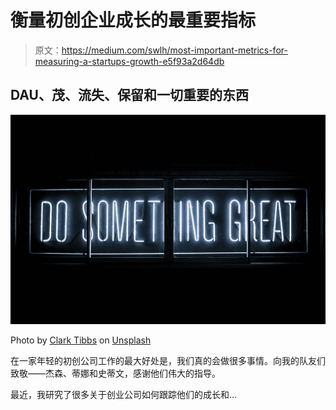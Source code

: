 # 衡量初创企业成长的最重要指标

> 原文：<https://medium.com/swlh/most-important-metrics-for-measuring-a-startups-growth-e5f93a2d64db>

## DAU、茂、流失、保留和一切重要的东西

![](img/372e470950945dabae04f5a41df9c4b6.png)

Photo by [Clark Tibbs](https://unsplash.com/@clarktibbs?utm_source=unsplash&utm_medium=referral&utm_content=creditCopyText) on [Unsplash](/s/photos/success?utm_source=unsplash&utm_medium=referral&utm_content=creditCopyText)

在一家年轻的初创公司工作的最大好处是，我们真的会做很多事情。向我的队友们致敬——杰森、蒂娜和史蒂文，感谢他们伟大的指导。

最近，我研究了很多关于创业公司如何跟踪他们的成长和…
